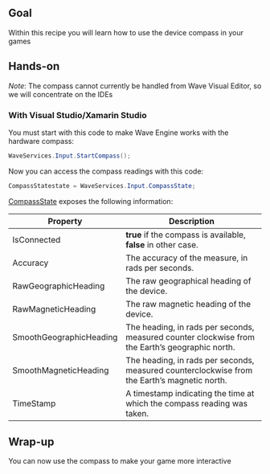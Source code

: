 ## Goal

Within this recipe you will learn how to use the device compass in your games 

## Hands-on

_Note_: The compass cannot currently be handled from Wave Visual Editor, so we will concentrate on the IDEs

### With Visual Studio/Xamarin Studio

You must start with this code to make Wave Engine works with the hardware compass:

```C#
WaveServices.Input.StartCompass();
```

Now you can access the compass readings with this code:

```C#
CompassStatestate = WaveServices.Input.CompassState;
```

[CompassState](xref:WaveEngine.Common.Input.CompassState)
exposes the following information:

| Property | Description |
|---	|---	|
|IsConnected| **true** if the compass is available, **false** in other case.|
|Accuracy| The accuracy of the measure, in rads per seconds.|
|RawGeographicHeading| The raw geographical heading of the device.|
|RawMagneticHeading|  The raw magnetic heading of the device.|  
|SmoothGeographicHeading|  The heading, in rads per seconds, measured counter clockwise from the Earth’s geographic north.|  
|SmoothMagneticHeading|  The heading, in rads per seconds, measured counterclockwise from the Earth’s magnetic north.|  
|TimeStamp|  A timestamp indicating the time at which the compass reading was taken.|

## Wrap-up

You can now use the compass to make your game more interactive